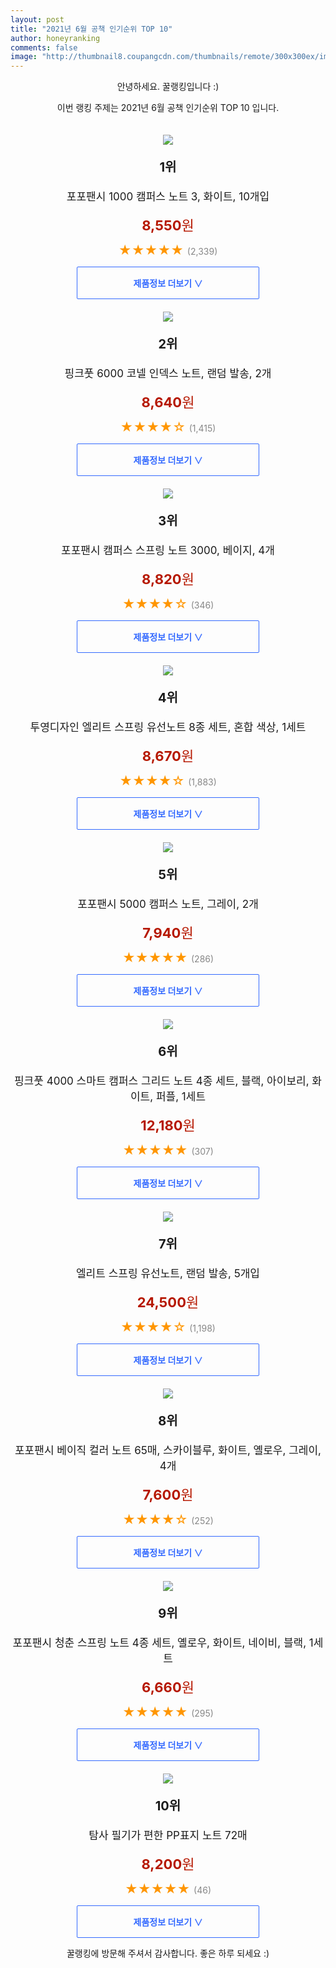 ```yaml
--- 
layout: post 
title: "2021년 6월 공책 인기순위 TOP 10" 
author: honeyranking 
comments: false 
image: "http://thumbnail8.coupangcdn.com/thumbnails/remote/300x300ex/image/retail/images/30335665994690-9cc97539-14fd-4dd4-b78c-919ae5da3897.jpg" 
--- 
```

<p style="text-align: center;">안녕하세요. 꿀랭킹입니다 :)</p> <p style="text-align: center;">이번 랭킹 주제는 2021년 6월 공책 인기순위 TOP 10 입니다.</p><center><img src="http://thumbnail8.coupangcdn.com/thumbnails/remote/300x300ex/image/retail/images/30335665994690-9cc97539-14fd-4dd4-b78c-919ae5da3897.jpg" style="margin-top:20px" /></center> <p style="text-align: center; font-size: 20px"><b>1위</b></p> <p style="text-align: center; font-size: 17px">포포팬시 1000 캠퍼스 노트 3, 화이트, 10개입</p> <p style="text-align: center;"><span style="color: #b61800; font-size: 22px;"><b>8,550</b>원</span></p> <p style="text-align: center;"><span style="color: #ff9600; font-size: 20px;">★★★★★ </span><span style="color: #878787;">(2,339)</span></p> <center><a href="https://coupa.ng/b2uOSl"> <div style="font-size: 14px; display: inline-block; padding: 15px 90px; color: #346aff; border-radius: 2px; border: 1px solid #346aff; cursor: pointer;"><b>제품정보 더보기 &or;</b></div> </a></center><center><img src="http://thumbnail8.coupangcdn.com/thumbnails/remote/300x300ex/image/retail/images/2020/01/29/14/7/14f39444-b45b-4aa5-b677-c601fdea87b4.jpg" style="margin-top:20px" /></center> <p style="text-align: center; font-size: 20px"><b>2위</b></p> <p style="text-align: center; font-size: 17px">핑크풋 6000 코넬 인덱스 노트, 랜덤 발송, 2개</p> <p style="text-align: center;"><span style="color: #b61800; font-size: 22px;"><b>8,640</b>원</span></p> <p style="text-align: center;"><span style="color: #ff9600; font-size: 20px;">★★★★☆ </span><span style="color: #878787;">(1,415)</span></p> <center><a href="https://coupa.ng/b2uOSp"> <div style="font-size: 14px; display: inline-block; padding: 15px 90px; color: #346aff; border-radius: 2px; border: 1px solid #346aff; cursor: pointer;"><b>제품정보 더보기 &or;</b></div> </a></center><center><img src="http://thumbnail6.coupangcdn.com/thumbnails/remote/300x300ex/image/retail/images/2020/01/09/10/7/5e2f3a0d-3c37-465d-8121-de17690a2d72.jpg" style="margin-top:20px" /></center> <p style="text-align: center; font-size: 20px"><b>3위</b></p> <p style="text-align: center; font-size: 17px">포포팬시 캠퍼스 스프링 노트 3000, 베이지, 4개</p> <p style="text-align: center;"><span style="color: #b61800; font-size: 22px;"><b>8,820</b>원</span></p> <p style="text-align: center;"><span style="color: #ff9600; font-size: 20px;">★★★★☆ </span><span style="color: #878787;">(346)</span></p> <center><a href="https://coupa.ng/b2uOSu"> <div style="font-size: 14px; display: inline-block; padding: 15px 90px; color: #346aff; border-radius: 2px; border: 1px solid #346aff; cursor: pointer;"><b>제품정보 더보기 &or;</b></div> </a></center><center><img src="http://thumbnail8.coupangcdn.com/thumbnails/remote/300x300ex/image/product/image/vendoritem/2018/10/17/3542985544/649df54a-6834-4543-8f1c-360d9f2881d0.jpg" style="margin-top:20px" /></center> <p style="text-align: center; font-size: 20px"><b>4위</b></p> <p style="text-align: center; font-size: 17px">투영디자인 엘리트 스프링 유선노트 8종 세트, 혼합 색상, 1세트</p> <p style="text-align: center;"><span style="color: #b61800; font-size: 22px;"><b>8,670</b>원</span></p> <p style="text-align: center;"><span style="color: #ff9600; font-size: 20px;">★★★★☆ </span><span style="color: #878787;">(1,883)</span></p> <center><a href="https://coupa.ng/b2uOSx"> <div style="font-size: 14px; display: inline-block; padding: 15px 90px; color: #346aff; border-radius: 2px; border: 1px solid #346aff; cursor: pointer;"><b>제품정보 더보기 &or;</b></div> </a></center><center><img src="http://thumbnail10.coupangcdn.com/thumbnails/remote/300x300ex/image/retail/images/32467302644816-2392bb3b-15c5-44a2-b569-2a4cad96f421.jpg" style="margin-top:20px" /></center> <p style="text-align: center; font-size: 20px"><b>5위</b></p> <p style="text-align: center; font-size: 17px">포포팬시 5000 캠퍼스 노트, 그레이, 2개</p> <p style="text-align: center;"><span style="color: #b61800; font-size: 22px;"><b>7,940</b>원</span></p> <p style="text-align: center;"><span style="color: #ff9600; font-size: 20px;">★★★★★ </span><span style="color: #878787;">(286)</span></p> <center><a href="https://coupa.ng/b2uOSB"> <div style="font-size: 14px; display: inline-block; padding: 15px 90px; color: #346aff; border-radius: 2px; border: 1px solid #346aff; cursor: pointer;"><b>제품정보 더보기 &or;</b></div> </a></center><center><img src="http://thumbnail9.coupangcdn.com/thumbnails/remote/300x300ex/image/retail/images/2020/05/20/13/3/49543601-e38d-4132-8c15-6395c6340fe1.jpg" style="margin-top:20px" /></center> <p style="text-align: center; font-size: 20px"><b>6위</b></p> <p style="text-align: center; font-size: 17px">핑크풋 4000 스마트 캠퍼스 그리드 노트 4종 세트, 블랙, 아이보리, 화이트, 퍼플, 1세트</p> <p style="text-align: center;"><span style="color: #b61800; font-size: 22px;"><b>12,180</b>원</span></p> <p style="text-align: center;"><span style="color: #ff9600; font-size: 20px;">★★★★★ </span><span style="color: #878787;">(307)</span></p> <center><a href="https://coupa.ng/b2uOSD"> <div style="font-size: 14px; display: inline-block; padding: 15px 90px; color: #346aff; border-radius: 2px; border: 1px solid #346aff; cursor: pointer;"><b>제품정보 더보기 &or;</b></div> </a></center><center><img src="http://thumbnail8.coupangcdn.com/thumbnails/remote/300x300ex/image/product/image/vendoritem/2019/04/11/3933970920/c2bccd61-3929-40c0-8c5d-7ddeab11c2da.jpg" style="margin-top:20px" /></center> <p style="text-align: center; font-size: 20px"><b>7위</b></p> <p style="text-align: center; font-size: 17px">엘리트 스프링 유선노트, 랜덤 발송, 5개입</p> <p style="text-align: center;"><span style="color: #b61800; font-size: 22px;"><b>24,500</b>원</span></p> <p style="text-align: center;"><span style="color: #ff9600; font-size: 20px;">★★★★☆ </span><span style="color: #878787;">(1,198)</span></p> <center><a href="https://coupa.ng/b2uOSG"> <div style="font-size: 14px; display: inline-block; padding: 15px 90px; color: #346aff; border-radius: 2px; border: 1px solid #346aff; cursor: pointer;"><b>제품정보 더보기 &or;</b></div> </a></center><center><img src="http://thumbnail6.coupangcdn.com/thumbnails/remote/300x300ex/image/retail/images/2020/07/23/14/6/c42caf70-f41c-4db5-a4e7-f1d6ed3b273f.jpg" style="margin-top:20px" /></center> <p style="text-align: center; font-size: 20px"><b>8위</b></p> <p style="text-align: center; font-size: 17px">포포팬시 베이직 컬러 노트 65매, 스카이블루, 화이트, 옐로우, 그레이, 4개</p> <p style="text-align: center;"><span style="color: #b61800; font-size: 22px;"><b>7,600</b>원</span></p> <p style="text-align: center;"><span style="color: #ff9600; font-size: 20px;">★★★★☆ </span><span style="color: #878787;">(252)</span></p> <center><a href="https://coupa.ng/b2uOSH"> <div style="font-size: 14px; display: inline-block; padding: 15px 90px; color: #346aff; border-radius: 2px; border: 1px solid #346aff; cursor: pointer;"><b>제품정보 더보기 &or;</b></div> </a></center><center><img src="http://thumbnail6.coupangcdn.com/thumbnails/remote/300x300ex/image/retail/images/2020/02/03/9/9/56e38049-2547-460d-9a34-1053348e2012.jpg" style="margin-top:20px" /></center> <p style="text-align: center; font-size: 20px"><b>9위</b></p> <p style="text-align: center; font-size: 17px">포포팬시 청춘 스프링 노트 4종 세트, 옐로우, 화이트, 네이비, 블랙, 1세트</p> <p style="text-align: center;"><span style="color: #b61800; font-size: 22px;"><b>6,660</b>원</span></p> <p style="text-align: center;"><span style="color: #ff9600; font-size: 20px;">★★★★★ </span><span style="color: #878787;">(295)</span></p> <center><a href="https://coupa.ng/b2uOSJ"> <div style="font-size: 14px; display: inline-block; padding: 15px 90px; color: #346aff; border-radius: 2px; border: 1px solid #346aff; cursor: pointer;"><b>제품정보 더보기 &or;</b></div> </a></center><center><img src="http://thumbnail6.coupangcdn.com/thumbnails/remote/300x300ex/image/retail/images/1709350580601-bb37e12e-37bc-4dc9-ba07-3324a56ed1c7.jpg" style="margin-top:20px" /></center> <p style="text-align: center; font-size: 20px"><b>10위</b></p> <p style="text-align: center; font-size: 17px">탐사 필기가 편한 PP표지 노트 72매</p> <p style="text-align: center;"><span style="color: #b61800; font-size: 22px;"><b>8,200</b>원</span></p> <p style="text-align: center;"><span style="color: #ff9600; font-size: 20px;">★★★★★ </span><span style="color: #878787;">(46)</span></p> <center><a href="https://coupa.ng/b2uOSN"> <div style="font-size: 14px; display: inline-block; padding: 15px 90px; color: #346aff; border-radius: 2px; border: 1px solid #346aff; cursor: pointer;"><b>제품정보 더보기 &or;</b></div> </a></center> <p style="text-align: center;">꿀랭킹에 방문해 주셔서 감사합니다. 좋은 하루 되세요 :)</p>
